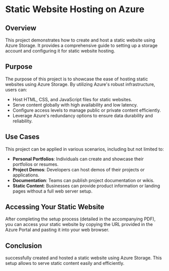 # Static Website Hosting on Azure

## Overview
This project demonstrates how to create and host a static website using Azure Storage. It provides a comprehensive guide to setting up a storage account and configuring it for static website hosting.

## Purpose
The purpose of this project is to showcase the ease of hosting static websites using Azure Storage. By utilizing Azure's robust infrastructure, users can:

- Host HTML, CSS, and JavaScript files for static websites.
- Serve content globally with high availability and low latency.
- Configure access levels to manage public or private content efficiently.
- Leverage Azure's redundancy options to ensure data durability and reliability.

## Use Cases
This project can be applied in various scenarios, including but not limited to:

- **Personal Portfolios**: Individuals can create and showcase their portfolios or resumes.
- **Project Demos**: Developers can host demos of their projects or applications.
- **Documentation**: Teams can publish project documentation or wikis.
- **Static Content**: Businesses can provide product information or landing pages without a full web server setup.

## Accessing Your Static Website
After completing the setup process (detailed in the accompanying PDF), you can access your static website by copying the URL provided in the Azure Portal and pasting it into your web browser.

## Conclusion
 successfully created and hosted a static website using Azure Storage. This setup allows to serve static content easily and efficiently.

